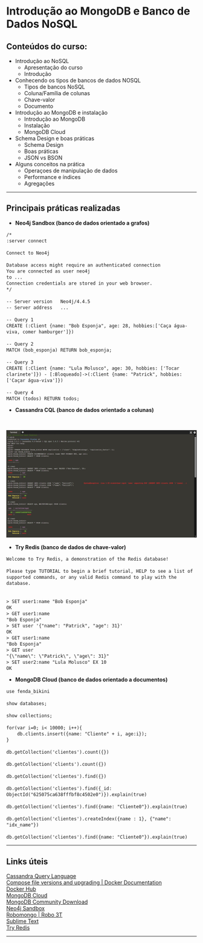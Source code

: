# Introdução ao MongoDB e Banco de Dados NoSQL  

## Conteúdos do curso:  

* Introdução ao NoSQL  
	- Apresentação do curso
	- Introdução
* Conhecendo os tipos de bancos de dados NOSQL  
	- Tipos de bancos NoSQL
	- Coluna/Família de colunas
	- Chave-valor 
	- Documento 
* Introdução ao MongoDB e instalação  
	- Introdução ao MongoDB
	- Instalação
	- MongoDB Cloud
* Schema Design e boas práticas  
	- Schema Design
	- Boas práticas
	- JSON vs BSON
* Alguns conceitos na prática  
	- Operaçoes de manipulação de dados
	- Performance e índices
	- Agregações

---

## Principais práticas realizadas  

* **Neo4j Sandbox (banco de dados orientado a grafos)**  
```
/*
:server connect

Connect to Neo4j

Database access might require an authenticated connection
You are connected as user neo4j
to ...
Connection credentials are stored in your web browser.
*/

-- Server version	Neo4j/4.4.5
-- Server address	...

-- Query 1
CREATE (:Client {name: "Bob Esponja", age: 28, hobbies:['Caça água-viva, comer hamburger']})

-- Query 2
MATCH (bob_esponja) RETURN bob_esponja;

-- Query 3
CREATE (:Client {name: "Lula Molusco", age: 30, hobbies: ['Tocar clarinete']}) - [:Bloqueado]->(:Client {name: "Patrick", hobbies:['Caçar água-viva']})

-- Query 4
MATCH (todos) RETURN todos;
```

* **Cassandra CQL (banco de dados orientado a colunas)**  
</br>

<p align="center">
	<img src="https://github.com/rosacarla/DIO-cloud-data-engineer/blob/main/015%20mongodb-nosql/scripts/cassandra1-cql.jpg">
</p>

* **Try Redis (banco de dados de chave-valor)**  
```
Welcome to Try Redis, a demonstration of the Redis database!

Please type TUTORIAL to begin a brief tutorial, HELP to see a list of supported commands, or any valid Redis command to play with the database.


> SET user1:name "Bob Esponja"
OK
> GET user1:name
"Bob Esponja"
> SET user '{"name": "Patrick", "age": 31}'
OK
> GET user1:name
"Bob Esponja"
> GET user
"{\"name\": \"Patrick\", \"age\": 31}"
> SET user2:name "Lula Molusco" EX 10
OK
```

* **MongoDB Cloud (banco de dados orientado a documentos)**  
```
use fenda_bikini

show databases;

show collections;

for(var i=0; i< 10000; i++){
	db.clients.insert({name: "Cliente" + i, age:i});
}

db.getCollection('clientes').count({})

db.getCollection('clients').count({})

db.getCollection('clientes').find({})

db.getCollection('clientes').find({_id: ObjectId("625075ca638fffbf8c4502e0")}).explain(true)

db.getCollection('clientes').find({name: "Cliente0"}).explain(true)

db.getCollection('clientes').createIndex({name : 1}, {"name": "idx_name"})

db.getCollection('clientes').find({name: "Cliente0"}).explain(true)

```

---

## Links úteis  

[Cassandra Query Language](https://www.katacoda.com/datastax/courses/cassandra-try-it-out/try-cql)  
[Compose file versions and upgrading | Docker Documentation](https://docs.docker.com/compose/compose-file/compose-versioning/)  
[Docker Hub](https://hub.docker.com/)  
[MongoDB Cloud](https://www.mongodb.com/cloud)  
[MongoDB Community Download](https://www.mongodb.com/try/download/community)  
[Neo4j Sandbox](https://sandbox.neo4j.com)  
[Robomongo | Robo 3T](https://robomongo.org/)  
[Sublime Text](https://www.sublimetext.com/)  
[Try Redis](https://try.redis.io/)  

---

